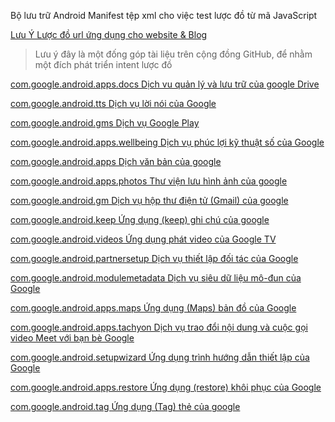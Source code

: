 Bộ lưu trữ Android Manifest tệp xml cho việc test lược đồ từ mã JavaScript

[Lưu Ý Lược đồ url ứng dụng cho website & Blog](<https://zilaneon.blogspot.com/2022/12/UrlScheme.html>)

> Lưu ý đây là một đống góp tài liệu trên cộng đồng GitHub, để nhằm một đích phát triển intent lược đồ

[com.google.android.apps.docs Dịch vu quản lý và lưu trữ của google Drive](</date/package/com.google.android.apps.docs.xml>)

[com.google.android.tts Dịch vụ lời nói của Google](</date/package/com.google.android.tts.xml>) 

[com.google.android.gms Dịch vụ Google Play](</date/package/com.google.android.gms.xml>)

[com.google.android.apps.wellbeing Dịch vụ phúc lợi kỹ thuật số của Google](</date/package/com.google.android.apps.wellbeing.xml>)

[com.google.android.apps Dịch văn bản của google](</date/package/com.google.android.apps.translate.xml>)

[com.google.android.apps.photos Thư viện lưu hình ảnh của google](</date/package/com.google.android.apps.photos.xml>)

[com.google.android.gm Dịch vụ hộp thư điện tử (Gmail) của google](/date/package/com.google.android.gm.xml>)

[com.google.android.keep Ứng dụng (keep) ghi chú của google](</date/package/com.google.android.keep.xml>)

[com.google.android.videos Ứng dụng phát video của Google TV](</date/package/com.google.android.videos.xml>)

[com.google.android.partnersetup Dịch vụ thiết lập đối tác của Google](</date/package/com.google.android.partnersetup.xml>)

[com.google.android.modulemetadata Dịch vụ siêu dữ liệu mô-đun của Google](</date/package/com.google.android.modulemetadata.xml>)

[com.google.android.apps.maps Ứng dụng (Maps) bản đồ của Google](</date/package/com.google.android.apps.maps.xml>)

[com.google.android.apps.tachyon Dịch vụ trao đổi nội dung và cuộc gọi video Meet với bạn bè Google](</date/package/com.google.android.apps.tachyon.xml>)

[com.google.android.setupwizard Ứng dụng trình hướng dẫn thiết lập của Google](</date/package/com.google.android.setupwizard.xml>)

[com.google.android.apps.restore Ứng dụng (restore) khôi phục của Google](</date/package/com.google.android.apps.restore.xml>)

[com.google.android.tag Ứng dụng (Tag) thẻ của google](</date/package/com.google.android.tag.xml>)
